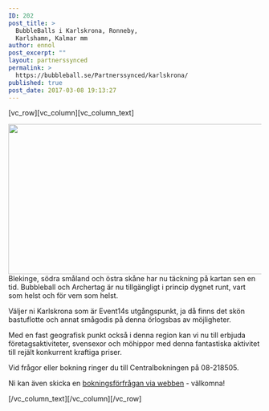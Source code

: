 ```yaml
---
ID: 202
post_title: >
  BubbleBalls i Karlskrona, Ronneby,
  Karlshamn, Kalmar mm
author: ennol
post_excerpt: ""
layout: partnerssynced
permalink: >
  https://bubbleball.se/Partnerssynced/karlskrona/
published: true
post_date: 2017-03-08 19:13:27
---
```

[vc_row][vc_column][vc_column_text]
<div id="block_container_93923595" class="block_container presentation_image_block">
<div id="block_93923595">
<div class="h24_normal_text"></div>
</div>
</div>
<div id="block_container_89654250" class="block_container standard_text_block text_block">
<div id="block_89654250">
<div id="block_89654250_text_content" class="text_content">

<img class="alignnone size-full wp-image-1186" src="http://bubbleball.se/wp-content/uploads/2017/03/web-Bubbleball-och-archerytag-karlskrona-ronneby-karlshamn.jpg" alt="" width="1200" height="300" />Blekinge, södra småland och östra skåne har nu täckning på kartan sen en tid.
Bubbleball och Archertag är nu tillgängligt i princip dygnet runt, vart som helst och för vem som helst.

Väljer ni Karlskrona som är Event14s utgångspunkt, ja då finns det skön bastuflotte och annat smågodis på denna örlogsbas av möjligheter.

Med en fast geografisk punkt också i denna region kan vi nu till erbjuda företagsaktiviteter, svensexor och möhippor med denna fantastiska aktivitet till rejält konkurrent kraftiga priser.

Vid frågor eller bokning ringer du till Centralbokningen på 08-218505.

Ni kan även skicka en <a href="http://www.bubbleball.se/boka/bokningsformul%C3%A4r-24254264">bokningsförfrågan via webben</a> - välkomna!

</div>
</div>
</div>
[/vc_column_text][/vc_column][/vc_row]